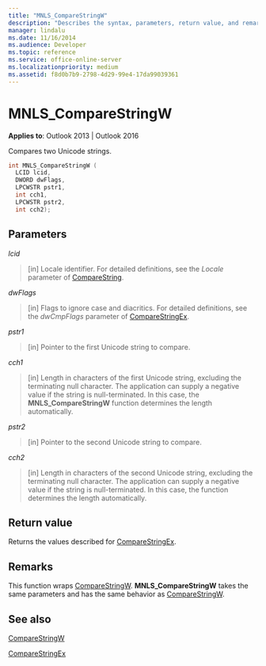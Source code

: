 ```yaml
---
title: "MNLS_CompareStringW"
description: "Describes the syntax, parameters, return value, and remarks for MNLS_CompareStringW, which compares two Unicode strings."
manager: lindalu
ms.date: 11/16/2014
ms.audience: Developer
ms.topic: reference
ms.service: office-online-server
ms.localizationpriority: medium
ms.assetid: f8d0b7b9-2798-4d29-99e4-17da99039361
---
```


# MNLS_CompareStringW

  
  
**Applies to**: Outlook 2013 | Outlook 2016 
  
Compares two Unicode strings.
  
```cpp
int MNLS_CompareStringW (
  LCID lcid,
  DWORD dwFlags,
  LPCWSTR pstr1,
  int cch1,
  LPCWSTR pstr2,
  int cch2);
```

## Parameters

 _lcid_
  
> [in] Locale identifier. For detailed definitions, see the  _Locale_ parameter of [CompareString](https://msdn.microsoft.com/library/dd317759%28VS.85%29.aspx).
    
 _dwFlags_
  
> [in] Flags to ignore case and diacritics. For detailed definitions, see the  _dwCmpFlags_ parameter of [CompareStringEx](https://msdn.microsoft.com/library/dd317761%28VS.85%29.aspx).
    
 _pstr1_
  
> [in] Pointer to the first Unicode string to compare.
    
 _cch1_
  
> [in] Length in characters of the first Unicode string, excluding the terminating null character. The application can supply a negative value if the string is null-terminated. In this case, the **MNLS_CompareStringW** function determines the length automatically. 
    
 _pstr2_
  
> [in] Pointer to the second Unicode string to compare.
    
 _cch2_
  
> [in] Length in characters of the second Unicode string, excluding the terminating null character. The application can supply a negative value if the string is null-terminated. In this case, the function determines the length automatically.
    
## Return value

Returns the values described for [CompareStringEx](https://msdn.microsoft.com/library/dd317761%28VS.85%29.aspx).
  
## Remarks

This function wraps [CompareStringW](https://msdn.microsoft.com/library/dd317759%28VS.85%29.aspx). **MNLS_CompareStringW** takes the same parameters and has the same behavior as [CompareStringW](https://msdn.microsoft.com/library/dd317759%28VS.85%29.aspx).
  
## See also



[CompareStringW](https://msdn.microsoft.com/library/dd317759%28VS.85%29.aspx)
  
[CompareStringEx](https://msdn.microsoft.com/library/dd317761%28VS.85%29.aspx)

